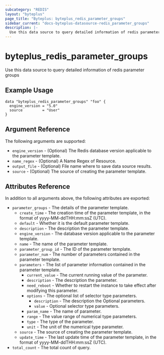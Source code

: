 ```yaml
---
subcategory: "REDIS"
layout: "byteplus"
page_title: "Byteplus: byteplus_redis_parameter_groups"
sidebar_current: "docs-byteplus-datasource-redis_parameter_groups"
description: |-
  Use this data source to query detailed information of redis parameter groups
---
```

# byteplus_redis_parameter_groups
Use this data source to query detailed information of redis parameter groups
## Example Usage
```hcl
data "byteplus_redis_parameter_groups" "foo" {
  engine_version = "5.0"
  source         = "User"
}
```
## Argument Reference
The following arguments are supported:
* `engine_version` - (Optional) The Redis database version applicable to the parameter template.
* `name_regex` - (Optional) A Name Regex of Resource.
* `output_file` - (Optional) File name where to save data source results.
* `source` - (Optional) The source of creating the parameter template.

## Attributes Reference
In addition to all arguments above, the following attributes are exported:
* `parameter_groups` - The details of the parameter template.
    * `create_time` - The creation time of the parameter template, in the format of yyyy-MM-ddTHH:mm:ssZ (UTC).
    * `default` - Whether it is the default parameter template.
    * `description` - The description the parameter template.
    * `engine_version` - The database version applicable to the parameter template.
    * `name` - The name of the parameter template.
    * `parameter_group_id` - The ID of the parameter template.
    * `parameter_num` - The number of parameters contained in the parameter template.
    * `parameters` - The list of parameter information contained in the parameter template.
        * `current_value` - The current running value of the parameter.
        * `description` - The description the parameter.
        * `need_reboot` - Whether to restart the instance to take effect after modifying this parameter.
        * `options` - The optional list of selector type parameters.
            * `description` - The description the Optional parameters.
            * `value` - Optional selector type parameters.
        * `param_name` - The name of parameter.
        * `range` - The value range of numerical type parameters.
        * `type` - The type of the parameter.
        * `unit` - The unit of the numerical type parameter.
    * `source` - The source of creating the parameter template.
    * `update_time` - The last update time of the parameter template, in the format of yyyy-MM-ddTHH:mm:ssZ (UTC).
* `total_count` - The total count of query.



